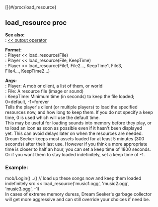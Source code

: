 []{#/proc/load_resource}    
## load_resource proc    
**See also:**    
:   [\<\< output operator](ref/operator/%3c%3c/output)    
<!-- -->    
**Format:**    
:   Player \<\< load_resource(File)    
:   Player \<\< load_resource(File, KeepTime)    
:   Player \<\< load_resource(File1, File2\..., KeepTime1, File3,    
    File4\..., KeepTime2\...)    
<!-- -->    
**Args:**    
:   Player: A mob or client, a list of them, or world    
:   File: A resource file (image or sound)    
:   KeepTime: Minimum time (in seconds) to keep the file loaded;    
    0=default, -1=forever    
Tells the player\'s client (or multiple players) to load the specified    
resources now, and how long to keep them. If you do not specify a keep    
time, 0 is used which will use the default time.    
This may be useful for loading sounds into memory before they play, or    
to load an icon as soon as possible even if it hasn\'t been displayed    
yet. This can avoid delays later on when the resources are needed.    
Dream Seeker keeps most assets loaded for at least 5 minutes (300    
seconds) after their last use. However if you think a more appropriate    
time is closer to half an hour, you can set a keep time of 1800 seconds.    
Or if you want them to stay loaded indefinitely, set a keep time of -1.    
### Example:    
mob/Login() ..() // load up these songs now and keep them loaded    
indefinitely src \<\< load_resource(\'music1.ogg\', \'music2.ogg\',    
\'music3.ogg\', -1)    
In cases of extreme memory duress, Dream Seeker\'s garbage collector    
will get more aggressive and can still override your choices if need be.  